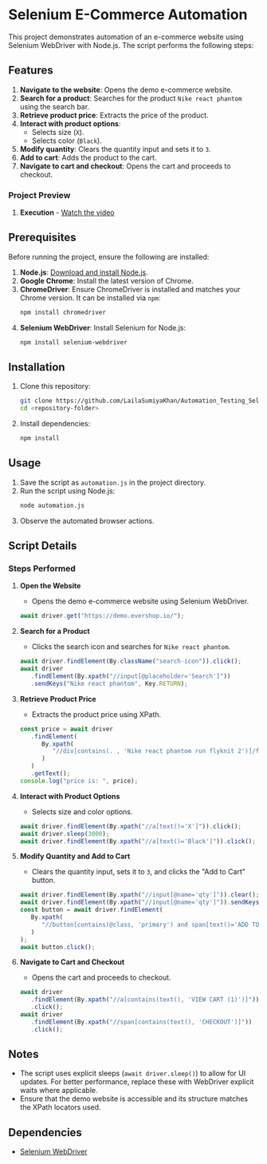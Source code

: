 # Selenium E-Commerce Automation

This project demonstrates automation of an e-commerce website using Selenium WebDriver with Node.js. The script performs the following steps:

## Features

1. **Navigate to the website**: Opens the demo e-commerce website.
2. **Search for a product**: Searches for the product `Nike react phantom` using the search bar.
3. **Retrieve product price**: Extracts the price of the product.
4. **Interact with product options**:
   -  Selects size (`X`).
   -  Selects color (`Black`).
5. **Modify quantity**: Clears the quantity input and sets it to `3`.
6. **Add to cart**: Adds the product to the cart.
7. **Navigate to cart and checkout**: Opens the cart and proceeds to checkout.

### Project Preview

1. **Execution** - [Watch the video](https://youtu.be/nsmIfG_ex7I)

## Prerequisites

Before running the project, ensure the following are installed:

1. **Node.js**: [Download and install Node.js](https://nodejs.org/).
2. **Google Chrome**: Install the latest version of Chrome.
3. **ChromeDriver**: Ensure ChromeDriver is installed and matches your Chrome version. It can be installed via `npm`:
   ```bash
   npm install chromedriver
   ```
4. **Selenium WebDriver**: Install Selenium for Node.js:
   ```bash
   npm install selenium-webdriver
   ```

## Installation

1. Clone this repository:
   ```bash
   git clone https://github.com/LailaSumiyaKhan/Automation_Testing_Selenium.git
   cd <repository-folder>
   ```
2. Install dependencies:
   ```bash
   npm install
   ```

## Usage

1. Save the script as `automation.js` in the project directory.
2. Run the script using Node.js:
   ```bash
   node automation.js
   ```
3. Observe the automated browser actions.

## Script Details

### Steps Performed

1. **Open the Website**

   -  Opens the demo e-commerce website using Selenium WebDriver.

   ```javascript
   await driver.get("https://demo.evershop.io/");
   ```

2. **Search for a Product**

   -  Clicks the search icon and searches for `Nike react phantom`.

   ```javascript
   await driver.findElement(By.className("search-icon")).click();
   await driver
      .findElement(By.xpath("//input[@placeholder='Search']"))
      .sendKeys("Nike react phantom", Key.RETURN);
   ```

3. **Retrieve Product Price**

   -  Extracts the product price using XPath.

   ```javascript
   const price = await driver
      .findElement(
         By.xpath(
            "//div[contains(. , 'Nike react phantom run flyknit 2')]/following-sibling::div/div/span"
         )
      )
      .getText();
   console.log("price is: ", price);
   ```

4. **Interact with Product Options**

   -  Selects size and color options.

   ```javascript
   await driver.findElement(By.xpath("//a[text()='X']")).click();
   await driver.sleep(3000);
   await driver.findElement(By.xpath("//a[text()='Black']")).click();
   ```

5. **Modify Quantity and Add to Cart**

   -  Clears the quantity input, sets it to `3`, and clicks the "Add to Cart" button.

   ```javascript
   await driver.findElement(By.xpath("//input[@name='qty']")).clear();
   await driver.findElement(By.xpath("//input[@name='qty']")).sendKeys("3");
   const button = await driver.findElement(
      By.xpath(
         "//button[contains(@class, 'primary') and span[text()='ADD TO CART']]"
      )
   );
   await button.click();
   ```

6. **Navigate to Cart and Checkout**
   -  Opens the cart and proceeds to checkout.
   ```javascript
   await driver
      .findElement(By.xpath("//a[contains(text(), 'VIEW CART (1)')]"))
      .click();
   await driver
      .findElement(By.xpath("//span[contains(text(), 'CHECKOUT')]"))
      .click();
   ```

## Notes

-  The script uses explicit sleeps (`await driver.sleep()`) to allow for UI updates. For better performance, replace these with WebDriver explicit waits where applicable.
-  Ensure that the demo website is accessible and its structure matches the XPath locators used.

## Dependencies

-  [Selenium WebDriver](https://www.npmjs.com/package/selenium-webdriver)
